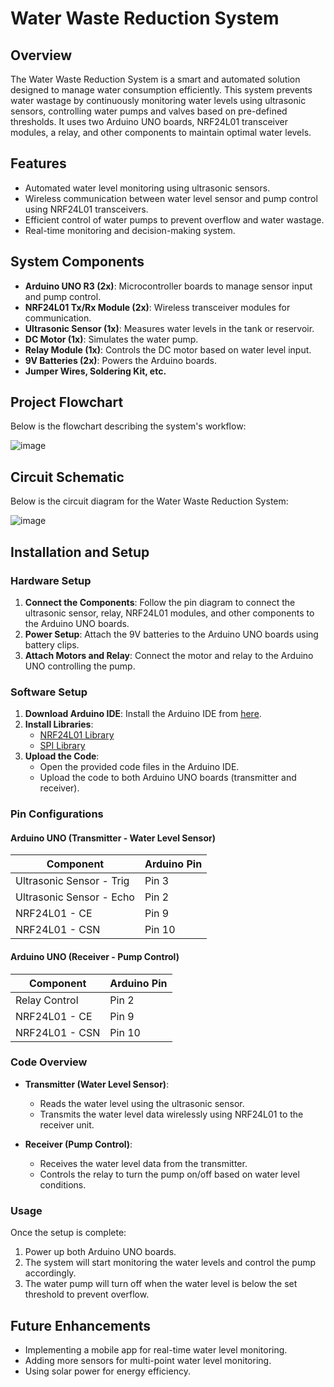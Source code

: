 # Water Waste Reduction System

## Overview
The Water Waste Reduction System is a smart and automated solution designed to manage water consumption efficiently. This system prevents water wastage by continuously monitoring water levels using ultrasonic sensors, controlling water pumps and valves based on pre-defined thresholds. It uses two Arduino UNO boards, NRF24L01 transceiver modules, a relay, and other components to maintain optimal water levels.

## Features
- Automated water level monitoring using ultrasonic sensors.
- Wireless communication between water level sensor and pump control using NRF24L01 transceivers.
- Efficient control of water pumps to prevent overflow and water wastage.
- Real-time monitoring and decision-making system.

## System Components
- **Arduino UNO R3 (2x)**: Microcontroller boards to manage sensor input and pump control.
- **NRF24L01 Tx/Rx Module (2x)**: Wireless transceiver modules for communication.
- **Ultrasonic Sensor (1x)**: Measures water levels in the tank or reservoir.
- **DC Motor (1x)**: Simulates the water pump.
- **Relay Module (1x)**: Controls the DC motor based on water level input.
- **9V Batteries (2x)**: Powers the Arduino boards.
- **Jumper Wires, Soldering Kit, etc.**

## Project Flowchart
Below is the flowchart describing the system's workflow:

![image](https://github.com/user-attachments/assets/2a046d64-391b-49e2-90d6-7192ea92f3bd)

## Circuit Schematic
Below is the circuit diagram for the Water Waste Reduction System:

![image](https://github.com/user-attachments/assets/78e7ce61-3029-4c57-b99a-e02b9663d471)

## Installation and Setup

### Hardware Setup
1. **Connect the Components**: Follow the pin diagram to connect the ultrasonic sensor, relay, NRF24L01 modules, and other components to the Arduino UNO boards.
2. **Power Setup**: Attach the 9V batteries to the Arduino UNO boards using battery clips.
3. **Attach Motors and Relay**: Connect the motor and relay to the Arduino UNO controlling the pump.

### Software Setup
1. **Download Arduino IDE**: Install the Arduino IDE from [here](https://www.arduino.cc/en/software).
2. **Install Libraries**:
   - [NRF24L01 Library](https://github.com/nRF24)
   - [SPI Library](https://github.com/arduino-libraries/SPI)
3. **Upload the Code**:
   - Open the provided code files in the Arduino IDE.
   - Upload the code to both Arduino UNO boards (transmitter and receiver).

### Pin Configurations

#### Arduino UNO (Transmitter - Water Level Sensor)
| Component           | Arduino Pin    |
|---------------------|----------------|
| Ultrasonic Sensor - Trig | Pin 3         |
| Ultrasonic Sensor - Echo | Pin 2         |
| NRF24L01 - CE        | Pin 9          |
| NRF24L01 - CSN       | Pin 10         |

#### Arduino UNO (Receiver - Pump Control)
| Component            | Arduino Pin    |
|----------------------|----------------|
| Relay Control        | Pin 2          |
| NRF24L01 - CE        | Pin 9          |
| NRF24L01 - CSN       | Pin 10         |

### Code Overview
- **Transmitter (Water Level Sensor)**:
   - Reads the water level using the ultrasonic sensor.
   - Transmits the water level data wirelessly using NRF24L01 to the receiver unit.
  
- **Receiver (Pump Control)**:
   - Receives the water level data from the transmitter.
   - Controls the relay to turn the pump on/off based on water level conditions.

### Usage
Once the setup is complete:
1. Power up both Arduino UNO boards.
2. The system will start monitoring the water levels and control the pump accordingly.
3. The water pump will turn off when the water level is below the set threshold to prevent overflow.

## Future Enhancements
- Implementing a mobile app for real-time water level monitoring.
- Adding more sensors for multi-point water level monitoring.
- Using solar power for energy efficiency.






